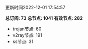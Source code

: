 更新时间2022-12-01 17:54:57

**总订阅: 73**
**总节点: 1041**
**有效节点: 282**
- trojan节点: 60
- v2ray节点: 191
- ss节点: 31
